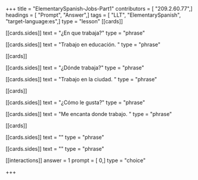 +++
title = "ElementarySpanish-Jobs-Part1"
contributors = [ "209.2.60.77",]
headings = [ "Prompt", "Answer",]
tags = [ "LLT", "ElementarySpanish", "target-language:es",]
type = "lesson"
[[cards]]

[[cards.sides]]
text = "¿En que trabaja?"
type = "phrase"

[[cards.sides]]
text = "Trabajo en educación. "
type = "phrase"

[[cards]]

[[cards.sides]]
text = "¿Dónde trabaja?"
type = "phrase"

[[cards.sides]]
text = "Trabajo en la ciudad. "
type = "phrase"

[[cards]]

[[cards.sides]]
text = "¿Cómo le gusta?"
type = "phrase"

[[cards.sides]]
text = "Me encanta donde trabajo. "
type = "phrase"

[[cards]]

[[cards.sides]]
text = ""
type = "phrase"

[[cards.sides]]
text = ""
type = "phrase"

[[interactions]]
answer = 1
prompt = [ 0,]
type = "choice"

+++
